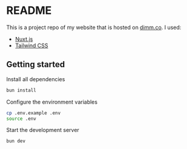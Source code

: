 # README

This is a project repo of my website that is hosted on [dimm.co](https://dimm.co).
I used:
- [Nuxt.js](https://nuxtjs.org/)
- [Tailwind CSS](https://tailwindcss.com/)

## Getting started

Install all dependencies
```bash
bun install
```

Configure the environment variables
```bash
cp .env.example .env
source .env
```

Start the development server
```bash
bun dev
``` 